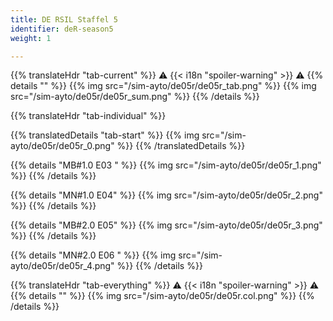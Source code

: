 ```yaml
---
title: DE RSIL Staffel 5
identifier: deR-season5
weight: 1

---
```


{{% translateHdr "tab-current" %}}
:warning: {{< i18n "spoiler-warning" >}} :warning:
{{% details "" %}}
{{% img src="/sim-ayto/de05r/de05r_tab.png" %}}
{{% img src="/sim-ayto/de05r/de05r_sum.png" %}}
{{% /details %}}

{{% translateHdr "tab-individual" %}}

{{% translatedDetails "tab-start" %}}
{{% img src="/sim-ayto/de05r/de05r_0.png" %}}
{{% /translatedDetails %}}

{{% details "MB#1.0 E03 " %}}
{{% img src="/sim-ayto/de05r/de05r_1.png" %}}
{{% /details %}}

{{% details "MN#1.0 E04" %}}
{{% img src="/sim-ayto/de05r/de05r_2.png" %}}
{{% /details %}}

{{% details "MB#2.0 E05" %}}
{{% img src="/sim-ayto/de05r/de05r_3.png" %}}
{{% /details %}}

{{% details "MN#2.0 E06 " %}}
{{% img src="/sim-ayto/de05r/de05r_4.png" %}}
{{% /details %}}

{{% translateHdr "tab-everything" %}}
:warning: {{< i18n "spoiler-warning" >}} :warning:
{{% details "" %}}
{{% img src="/sim-ayto/de05r/de05r.col.png" %}}
{{% /details %}}
